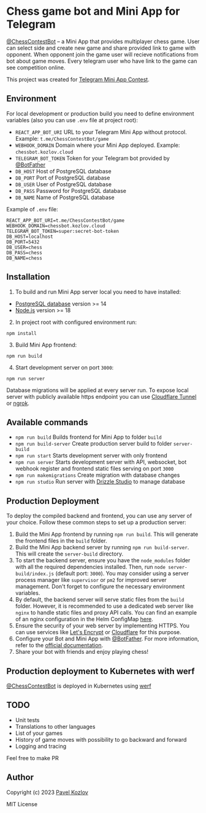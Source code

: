 # Chess game bot and Mini App for Telegram

[@ChessContestBot](https://t.me/ChessContestBot) – a Mini App that provides multiplayer chess game. User can select side and create new game and share provided link to game with opponent. When opponent join the game user will recieve notifications from bot about game moves. Every telegram user who have link to the game can see competition online.

This project was created for [Telegram Mini App Contest](https://t.me/contest/327).

## Environment

For local development or production build you need to define environment variables (also you can use `.env` file at project root):

- `REACT_APP_BOT_URI` URL to your Telegram Mini App without protocol. Example: `t.me/ChessContestBot/game`
- `WEBHOOK_DOMAIN` Domain where your Mini App deployed. Example: `chessbot.kozlov.cloud`
- `TELEGRAM_BOT_TOKEN` Token for your Telegram bot provided by [@BotFather](https://t.me/BotFather)
- `DB_HOST` Host of PostgreSQL database
- `DB_PORT` Port of PostgreSQL database
- `DB_USER` User of PostgreSQL database
- `DB_PASS` Password for PostgreSQL database
- `DB_NAME` Name of PostgreSQL database

Example of `.env` file:

```
REACT_APP_BOT_URI=t.me/ChessContestBot/game
WEBHOOK_DOMAIN=chessbot.kozlov.cloud
TELEGRAM_BOT_TOKEN=super:secret-bot-token
DB_HOST=localhost
DB_PORT=5432
DB_USER=chess
DB_PASS=chess
DB_NAME=chess
```

## Installation

1. To build and run Mini App server local you need to have installed:

- [PostgreSQL database](https://www.postgresql.org) version >= 14
- [Node.js](https://nodejs.org/) version >= 18

2. In project root with configured environment run:

`npm install`

3. Build Mini App frontend:

`npm run build`

4. Start development server on port `3000`:

`npm run server`

Database migrations will be applied at every server run.
To expose local server with publicly available https endpoint you can use [Cloudflare Tunnel](https://developers.cloudflare.com/cloudflare-one/connections/connect-networks/) or [ngrok](https://ngrok.com).

## Available commands

- `npm run build` Builds frontend for Mini App to folder `build`
- `npm run build-server` Create production server build to folder `server-build`
- `npm run start` Starts development server with only frontend
- `npm run server` Starts development server with API, websocket, bot webhook register and frontend static files serving on port `3000`
- `npm run makemigrations` Create migration with database changes
- `npm run studio` Run server with [Drizzle Studio](https://orm.drizzle.team/drizzle-studio/overview) to manage database

## Production Deployment

To deploy the compiled backend and frontend, you can use any server of your choice. Follow these common steps to set up a production server:

1. Build the Mini App frontend by running `npm run build`. This will generate the frontend files in the `build` folder.
2. Build the Mini App backend server by running `npm run build-server`. This will create the `server-build` directory.
3. To start the backend server, ensure you have the `node_modules` folder with all the required dependencies installed. Then, run `node server-build/index.js` (default port: `3000`). You may consider using a server process manager like `supervisor` or `pm2` for improved server management. Don't forget to configure the necessary environment variables.
4. By default, the backend server will serve static files from the `build` folder. However, it is recommended to use a dedicated web server like `nginx` to handle static files and proxy API calls. You can find an example of an nginx configuration in the Helm ConfigMap [here](https://github.com/pkozlov/ChessBot/blob/main/.helm/templates/configmaps/nginx.yaml).
5. Ensure the security of your web server by implementing HTTPS. You can use services like [Let's Encrypt](https://letsencrypt.org/) or [Cloudflare](https://www.cloudflare.com) for this purpose.
6. Configure your Bot and Mini App with [@BotFather](https://t.me/BotFather). For more information, refer to the [official documentation](https://core.telegram.org/bots/webapps).
7. Share your bot with friends and enjoy playing chess!

## Production deployment to Kubernetes with werf

[@ChessContestBot](https://t.me/ChessContestBot) is deployed in Kubernetes using [werf](https://werf.io/)

## TODO

- Unit tests
- Translations to other languages
- List of your games
- History of game moves with possibility to go backward and forward
- Logging and tracing

Feel free to make PR

## Author

Copyright (c) 2023 [Pavel Kozlov](https://pkozlov.com/)

MIT License
